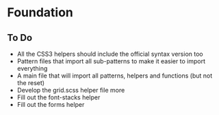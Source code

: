 # Foundation 

## To Do

* All the CSS3 helpers should include the official syntax version too
* Pattern files that import all sub-patterns to make it easier to import everything
* A main file that will import all patterns, helpers and functions (but not the reset)
* Develop the grid.scss helper file more
* Fill out the font-stacks helper
* Fill out the forms helper